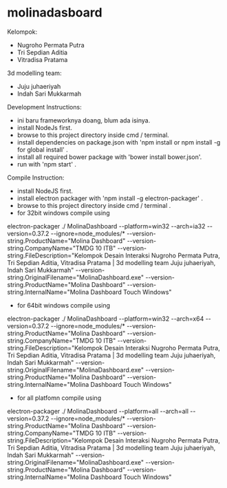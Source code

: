 # molinadasboard

Kelompok:
- Nugroho Permata Putra
- Tri Sepdian Aditia
- Vitradisa Pratama

3d modelling team:
+ Juju juhaeriyah
+ Indah Sari Mukkarmah


Development Instructions:
- ini baru frameworknya doang, blum ada isinya.
- install NodeJs first.
- browse to this project directory inside cmd / terminal.
- install dependencies on package.json with 'npm install or npm install -g for global install' .
- install all required bower package with 'bower install bower.json'.
- run with 'npm start' .

Compile Instruction:
- install NodeJS first.
- install electron packager with 'npm install -g electron-packager' .
- browse to this project directory inside cmd / terminal .
- for 32bit windows compile using

electron-packager ./ MolinaDashboard --platform=win32 --arch=ia32 --version=0.37.2 --ignore=node_modules/* --version-string.ProductName="Molina Dashboard" --version-string.CompanyName="TMDG 10 ITB" --version-string.FileDescription="Kelompok Desain Interaksi Nugroho Permata Putra, Tri Sepdian Aditia, Vitradisa Pratama | 3d modelling team Juju juhaeriyah, Indah Sari Mukkarmah" --version-string.OriginalFilename="MolinaDashboard.exe" --version-string.ProductName="Molina Dashboard" --version-string.InternalName="Molina Dashboard Touch Windows"

- for 64bit windows compile using

electron-packager ./ MolinaDashboard --platform=win32 --arch=x64 --version=0.37.2 --ignore=node_modules/* --version-string.ProductName="Molina Dashboard" --version-string.CompanyName="TMDG 10 ITB" --version-string.FileDescription="Kelompok Desain Interaksi Nugroho Permata Putra, Tri Sepdian Aditia, Vitradisa Pratama | 3d modelling team Juju juhaeriyah, Indah Sari Mukkarmah" --version-string.OriginalFilename="MolinaDashboard.exe" --version-string.ProductName="Molina Dashboard" --version-string.InternalName="Molina Dashboard Touch Windows"

- for all platfomn compile using

electron-packager ./ MolinaDashboard --platform=all --arch=all --version=0.37.2 --ignore=node_modules/* --version-string.ProductName="Molina Dashboard" --version-string.CompanyName="TMDG 10 ITB" --version-string.FileDescription="Kelompok Desain Interaksi Nugroho Permata Putra, Tri Sepdian Aditia, Vitradisa Pratama | 3d modelling team Juju juhaeriyah, Indah Sari Mukkarmah" --version-string.OriginalFilename="MolinaDashboard.exe" --version-string.ProductName="Molina Dashboard" --version-string.InternalName="Molina Dashboard Touch Windows"

